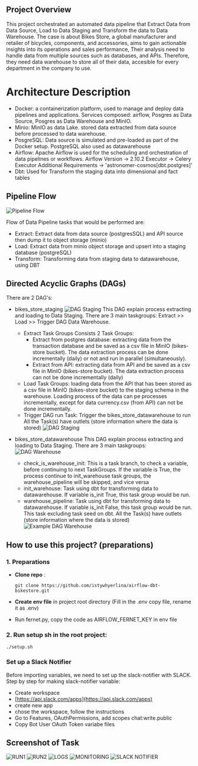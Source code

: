 
## Project Overview 

This project orchestrated an automated data pipeline that Extract Data from Data Source, Load to Data Staging and Transform the data to Data Warehouse. 
The case is about Bikes Store, a global manufacturer and retailer of bicycles, components, and accessories, aims to gain actionable insights into its operations and sales performance, Their analysis need to handle data from multiple sources such as databases, and APIs. Therefore, they need data warehouse to store all of their data, accesible for every department in the company to use.


# Architecture Description
- Docker: a containerization platform, used to manage and deploy data pipelines and applications. Services composed: airflow, Posgres as Data Source, Posgres as Data Warehouse and MinIO.
- Minio: MinIO as data Lake. stored data extracted from data source before processed to data warehouse.
- PosgreSQL: Data source is simulated and pre-loaded as part of the Docker setup. PostgreSQL also used as datawarehouse 
- Airflow: Apache Airflow is used for the scheduling and orchestration of data pipelines or workflows. Airflow Version -> 2.10.2  Executor ->  Celery Executor Additional Requirements ->  'astronomer-cosmos[dbt.postgres]'
- Dbt: Used for Transform the staging data into dimensional and fact tables 


## Pipeline Flow
![Pipeline Flow ](png/flow.png)


Flow of Data Pipeline tasks that would be performed are:
- Extract: Extract data from data source (postgresSQL) and API source then dump it to object storage (minio)
- Load: Extract data from minio object storage and upsert into a staging database (postgreSQL)
- Transform: Transforming data from staging data to datawarehouse, using DBT

## Directed Acyclic Graphs (DAGs)

There are 2 DAG's:
- bikes_store_staging
![DAG Staging ](png/dag_stg.png)
This DAG explain process extracting and loading to Data Staging. There are 3 main taskgroups: Extract  >> Load >> Trigger DAG Data Warehouse. 
  - Extract Task Groups
    Consists 2 Task Groups: 
      - Extract from postgres database: extracting data from the transaction database and be saved as a csv file in MinIO (bikes-store bucket). The data extraction process can be done incrementally (daily) or not and run in parallel (simultaneously).
      - Extract from API: extracting data from API and be saved as a csv file in MinIO (bikes-store bucket). The data extraction process can not be done incrementally (daily)
  - Load Task Groups:  loading data from the API that has been stored as a csv file in MinIO (bikes-store bucket) to the staging schema in the warehouse. Loading process of the data can pe processes incrementally, except for data currency.csv (from API) can not be done incrementally.
  - Trigger DAG run Task: Trigger the bikes_store_datawarehouse to run
All the Task(s) have outlets (store information where the data is stored)
![DAG Staging ](png/dag_stg1.png)

- bikes_store_datawarehouse
This DAG explain process extracting and loading to Data Staging. There are 3 main taskgroups:
![DAG Warehouse ](png/dag_dwh1.png)

  - check_is_warehouse_init: This is a task branch, to check a variable, before continuing to next TaskGroups. If the variable is True, the process continue to init_warehouse task groups, the warehouse_pipeline will be skipped, and vice versa
  - init_warehouse: Task using dbt for transforming data to datawarehouse. If variable is_init True, this task group would be run. 
  - warehouse_pipeline: Task using dbt for transforming data to datawarehouse. If variable is_init False, this task group would be run. This task excluding task seed on dbt. 
All the Task(s) have outlets (store information where the data is stored)
![Example DAG Warehouse ](png/example_of_dag_dwh.png)


## How to use this project? (preparations)

### 1. Preparations
- **Clone repo** :
  ```
  git clone https://github.com/istywhyerlina/airflow-dbt-bikestore.git
  ```

-  **Create env file** in project root directory  (Fill in the .env copy file, rename it as .env)
-  Run fernet.py, copy the code as  AIRFLOW_FERNET_KEY in env file
### 2. Run setup sh in the root project:
  ```
  ./setup.sh
  ```

 
### Set up a Slack Notifier

Before importing variables, we need to set up the slack-notifier with SLACK. Step by step for making slack-notifier variable:
- Create workspace 
- [https://api.slack.com/apps](https://api.slack.com/apps)
- create new app 
- chose the workspace, follow the instructions
- Go to Features, OAuthPermissions, add scopes chat:write.public
- Copy Bot User OAuth Token variabe files

## Screenshot of Task
![RUN1](png/run1.png)
![RUN2](png/run2.png)
![LOGS](png/logs.png)
![MONITORING](png/monitoring.png)
![SLACK NOTIFIER](png/notifier.png)








